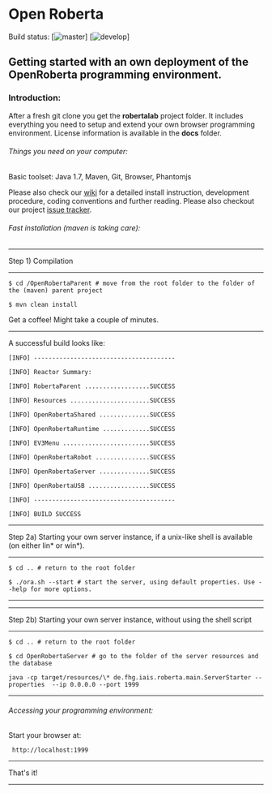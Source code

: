 # Open Roberta

Build status:
[![master](https://travis-ci.org/OpenRoberta/robertalab.svg?branch=master)]
[![develop](https://travis-ci.org/OpenRoberta/robertalab.svg?branch=develop)]

## Getting started with an own deployment of the OpenRoberta programming environment.


### Introduction: ###
After a fresh git clone you get the **robertalab** project folder.
It includes everything you need to setup and extend your own browser programming environment. License information is available in the **docs** folder.

###### Things you need on your computer: ######
Basic toolset: Java 1.7, Maven, Git, Browser, Phantomjs


Please also check our [wiki](http://wiki.open-roberta.org) for a detailed install instruction, development procedure, coding conventions and further reading. Please also checkout our project [issue tracker](http://jira.open-roberta.org).

###### Fast installation (maven is taking care): ######
***

Step 1) Compilation

***


``$ cd /OpenRobertaParent # move from the root folder to the folder of the (maven) parent project``

``$ mvn clean install  ``

Get a coffee! Might take a couple of minutes.

***

A successful build looks like:

``[INFO] ---------------------------------------``

``[INFO] Reactor Summary:``

``[INFO] RobertaParent ..................SUCCESS``

``[INFO] Resources ......................SUCCESS``

``[INFO] OpenRobertaShared ..............SUCCESS``

``[INFO] OpenRobertaRuntime .............SUCCESS``

``[INFO] EV3Menu ........................SUCCESS``

``[INFO] OpenRobertaRobot ...............SUCCESS``

``[INFO] OpenRobertaServer ..............SUCCESS``

``[INFO] OpenRobertaUSB .................SUCCESS``

``[INFO] ---------------------------------------``

``[INFO] BUILD SUCCESS``

***

Step 2a) Starting your own server instance, if a unix-like shell is available (on either lin* or win*).

***

``$ cd .. # return to the root folder``


``$ ./ora.sh --start # start the server, using default properties. Use --help for more options.``

***

***

Step 2b) Starting your own server instance, without using the shell script

***

``$ cd .. # return to the root folder``

``$ cd OpenRobertaServer # go to the folder of the server resources and the database``

``java -cp target/resources/\* de.fhg.iais.roberta.main.ServerStarter --properties  --ip 0.0.0.0 --port 1999``

***

###### Accessing your programming environment: ######
Start your browser at:

`` http://localhost:1999``

***

That's it!

***
